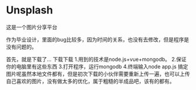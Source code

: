 # Unsplash
这是一个图片分享平台

作为毕业设计，里面的bug比较多，因为时间的关系，也没有去修改，但是程序是没有问题的。


首先，就是下载了... 下载下载 
1.用到的技术是node.js+vue+mongodb。
2.保证你的电脑里有这些东西
3.打开程序，运行mongodb
4.终端输入node app.js 搞定
图片呢虽然本地文件都有，但是初次下载的小伙伴需要重新上传一遍，也可以上传自己喜欢的图片，没有做太多的优化，属于粗糙的半成品吧，该有的都有。
